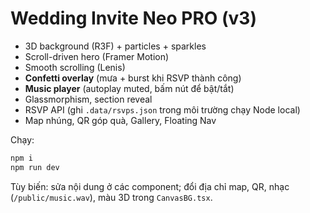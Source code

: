# Wedding Invite Neo PRO (v3)

- 3D background (R3F) + particles + sparkles
- Scroll-driven hero (Framer Motion)
- Smooth scrolling (Lenis)
- **Confetti overlay** (mưa + burst khi RSVP thành công)
- **Music player** (autoplay muted, bấm nút để bật/tắt)
- Glassmorphism, section reveal
- RSVP API (ghi `.data/rsvps.json` trong môi trường chạy Node local)
- Map nhúng, QR góp quà, Gallery, Floating Nav

Chạy:
```bash
npm i
npm run dev
```

Tùy biến: sửa nội dung ở các component; đổi địa chỉ map, QR, nhạc (`/public/music.wav`), màu 3D trong `CanvasBG.tsx`.
